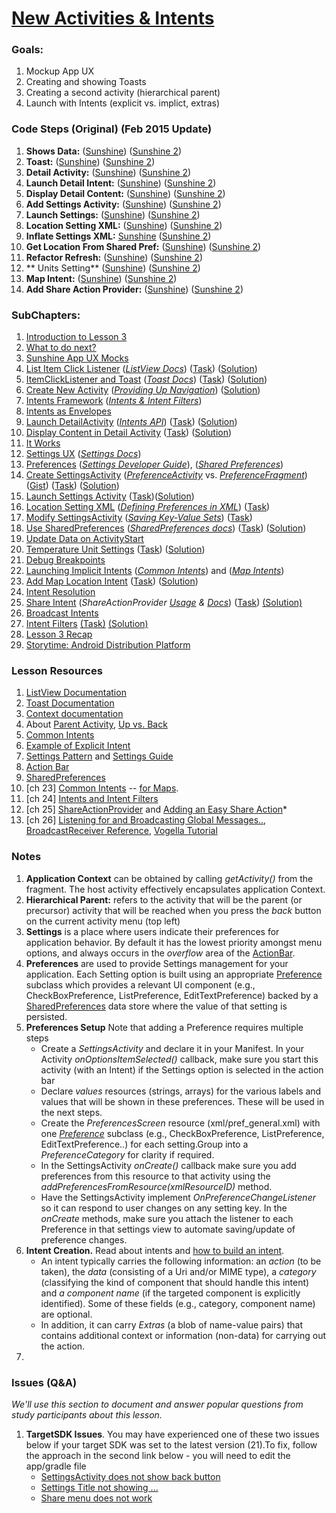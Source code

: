 # [New Activities & Intents](https://www.udacity.com/course/viewer#!/c-ud853/l-1474559101)

### **Goals**:
1. Mockup App UX
2. Creating and showing Toasts
3. Creating a second activity (hierarchical parent)
4. Launch with Intents (explicit vs. implict, extras)


### **Code Steps** (Original) (Feb 2015 Update)
1. **Shows Data:** ([Sunshine](https://github.com/udacity/Sunshine/tree/3.00-shows-data)) ([Sunshine 2](https://github.com/udacity/Sunshine-Version-2/tree/3.00_remove_logging))
2. **Toast:** ([Sunshine](https://github.com/udacity/Sunshine/tree/3.01-toast)) ([Sunshine 2](https://github.com/udacity/Sunshine-Version-2/tree/3.01_add_toast))
3. **Detail Activity:** ([Sunshine](https://github.com/udacity/Sunshine/tree/3.02-detail-activity)) ([Sunshine 2](https://github.com/udacity/Sunshine-Version-2/tree/3.02_create_detail_activity))
4. **Launch Detail Intent:** ([Sunshine](https://github.com/udacity/Sunshine/tree/3.03-launch-detail-intent)) ([Sunshine 2](https://github.com/udacity/Sunshine-Version-2/tree/3.03_launch_detail_activity))
5. **Display Detail Content:** ([Sunshine](https://github.com/udacity/Sunshine/tree/3.04-display-detail-content)) ([Sunshine 2](https://github.com/udacity/Sunshine-Version-2/tree/3.04_populate_detail_text))
6. **Add Settings Activity:** ([Sunshine](https://github.com/udacity/Sunshine/tree/3.05-add-settings-activity)) ([Sunshine 2](https://github.com/udacity/Sunshine-Version-2/tree/3.05_add_settingsactivity))
7. **Launch Settings:** ([Sunshine](https://github.com/udacity/Sunshine/tree/3.06-launch-settings)) ([Sunshine 2](https://github.com/udacity/Sunshine-Version-2/tree/3.06_launch_settings))
8. **Location Setting XML:** ([Sunshine](https://github.com/udacity/Sunshine/tree/3.07-location-setting-xml)) ([Sunshine 2](https://github.com/udacity/Sunshine-Version-2/tree/3.07_add_locations_setting))
9. **Inflate Settings XML:** [Sunshine](https://github.com/udacity/Sunshine/tree/3.08-inflate-settings-xml) ([Sunshine 2](https://github.com/udacity/Sunshine-Version-2/tree/3.08_inflate_settingsactivity))
10. **Get Location From Shared Pref:** ([Sunshine](https://github.com/udacity/Sunshine/tree/3.09-get-location-from-shared-pref)) ([Sunshine 2](https://github.com/udacity/Sunshine-Version-2/tree/3.09_location_from_prefs))
11. **Refactor Refresh:** ([Sunshine](https://github.com/udacity/Sunshine/tree/3.10-refactor-refresh)) ([Sunshine 2](https://github.com/udacity/Sunshine-Version-2/tree/3.10_refactor_fetch_weather))
12. ** Units Setting** ([Sunshine](https://github.com/udacity/Sunshine/tree/3.11-units-setting)) ([Sunshine 2](https://github.com/udacity/Sunshine-Version-2/tree/3.11_add_units_setting))
13. **Map Intent:** ([Sunshine](https://github.com/udacity/Sunshine/tree/3.12-map-intent)) ([Sunshine 2](https://github.com/udacity/Sunshine-Version-2/tree/3.12_add_map_intent))
14. **Add Share Action Provider:** ([Sunshine](https://github.com/udacity/Sunshine/tree/3.13-add-share-action-provider)) ([Sunshine 2](https://github.com/udacity/Sunshine-Version-2/tree/3.13_add_share_action_provider))


### **SubChapters**:
1. [Introduction to Lesson 3](https://www.udacity.com/course/viewer#!/c-ud853/l-1474559101/m-1587888574)
2. [What to do next?](https://www.udacity.com/course/viewer#!/c-ud853/l-1474559101/m-1622398631)
3. [Sunshine App UX Mocks](https://www.udacity.com/course/viewer#!/c-ud853/l-1474559101/m-1480808705)
4. [List Item Click Listener](https://www.udacity.com/course/viewer#!/c-ud853/l-1474559101/e-1570909442/m-1570909443) ([*ListView Docs*](http://developer.android.com/reference/android/widget/ListView.html)) ([Task](https://www.udacity.com/course/viewer#!/c-ud853/l-1474559101/e-1570909442/m-1570909444)) ([Solution](https://www.udacity.com/course/viewer#!/c-ud853/l-1474559101/e-1570909442/m-1570909445))
5. [ItemClickListener and Toast](https://www.udacity.com/course/viewer#!/c-ud853/l-1474559101/e-1480808706/m-1480808707) (*[Toast Docs](http://developer.android.com/guide/topics/ui/notifiers/toasts.html)*) ([Task](https://www.udacity.com/course/viewer#!/c-ud853/l-1474559101/e-1480808706/m-1480808708)) ([Solution](https://www.udacity.com/course/viewer#!/c-ud853/l-1474559101/e-1480808706/m-1480808709))
6. [Create New Activity](https://www.udacity.com/course/viewer#!/c-ud853/l-1474559101/e-1480808710/m-1480808711) (*[Providing Up Navigation](http://developer.android.com/training/implementing-navigation/ancestral.html)*) ([Solution](https://www.udacity.com/course/viewer#!/c-ud853/l-1474559101/e-1480808710/m-1480808713))
7. [Intents Framework](https://www.udacity.com/course/viewer#!/c-ud853/l-1474559101/m-1628289061) ([*Intents & Intent Filters*](http://developer.android.com/guide/components/intents-filters.html))
8. [Intents as Envelopes](https://www.udacity.com/course/viewer#!/c-ud853/l-1474559101/m-1643678724)
9. [Launch DetailActivity](https://www.udacity.com/course/viewer#!/c-ud853/l-1474559101/e-1480808714/m-1480808715) ([*Intents API*](http://developer.android.com/reference/android/content/Intent.html)) ([Task](https://www.udacity.com/course/viewer#!/c-ud853/l-1474559101/e-1480808714/m-1480808715)) ([Solution](https://www.udacity.com/course/viewer#!/c-ud853/l-1474559101/e-1480808714/m-1480808717))
10. [Display Content in Detail Activity](https://www.udacity.com/course/viewer#!/c-ud853/l-1474559101/e-1480808718/m-1480808719) ([Task](https://www.udacity.com/course/viewer#!/c-ud853/l-1474559101/e-1480808718/m-1480808720)) ([Solution](https://www.udacity.com/course/viewer#!/c-ud853/l-1474559101/e-1480808718/m-1480808721))
11. [It Works](https://www.udacity.com/course/viewer#!/c-ud853/l-1474559101/m-1576968695)
12. [Settings UX](https://www.udacity.com/course/viewer#!/c-ud853/l-1474559101/m-1643578573) ([*Settings Docs*](https://developer.android.com/design/patterns/settings.html))
13. [Preferences](https://www.udacity.com/course/viewer#!/c-ud853/l-1474559101/m-1643578574) ([*Settings Developer Guide*](http://developer.android.com/guide/topics/ui/settings.html)), ([*Shared Preferences*](http://developer.android.com/reference/android/content/SharedPreferences.html))
14. [Create SettingsActivity](https://www.udacity.com/course/viewer#!/c-ud853/l-1474559101/e-1643578576/m-1643578575) (*[PreferenceActivity](http://developer.android.com/reference/android/preference/PreferenceActivity.html)* vs. [*PreferenceFragment*](http://developer.android.com/reference/android/preference/PreferenceFragment.html)) ([Gist](https://gist.github.com/anonymous/79957488c47f2fb35a88)) ([Task](https://www.udacity.com/course/viewer#!/c-ud853/l-1474559101/e-1643578576/m-1643578577)) ([Solution](https://www.udacity.com/course/viewer#!/c-ud853/l-1474559101/e-1643578576/m-1643578578))
15. [Launch Settings Activity](https://www.udacity.com/course/viewer#!/c-ud853/l-1474559101/e-1643578580/m-1643578579) ([Task](https://www.udacity.com/course/viewer#!/c-ud853/l-1474559101/e-1643578580/m-1643578581))([Solution](https://www.udacity.com/course/viewer#!/c-ud853/l-1474559101/e-1643578580/m-1643578582))
16. [Location Setting XML](https://www.udacity.com/course/viewer#!/c-ud853/l-1474559101/e-1643578583/m-1643578585) ([*Defining Preferences in XML*](https://developer.android.com/guide/topics/ui/settings.html#DefiningPrefs)) ([Task](https://www.udacity.com/course/viewer#!/c-ud853/l-1474559101/e-1643578583/m-1643578584))
17. [Modify SettingsActivity](https://www.udacity.com/course/viewer#!/c-ud853/l-1474559101/e-1643578589/m-1643578588) ([*Saving Key-Value Sets*](http://developer.android.com/training/basics/data-storage/shared-preferences.html)) ([Task](https://www.udacity.com/course/viewer#!/c-ud853/l-1474559101/e-1643578589/m-1643578590))
18. [Use SharedPreferences](https://www.udacity.com/course/viewer#!/c-ud853/l-1474559101/e-1576148605/m-1643578591) ([*SharedPreferences docs*](http://developer.android.com/reference/android/content/SharedPreferences.html)) ([Task](https://www.udacity.com/course/viewer#!/c-ud853/l-1474559101/e-1576148605/m-1576148606)) ([Solution](https://www.udacity.com/course/viewer#!/c-ud853/l-1474559101/e-1576148605/m-1643578596))
19. [Update Data on ActivityStart](https://www.udacity.com/course/viewer#!/c-ud853/l-1474559101/m-1643578597)
20. [Temperature Unit Settings](https://www.udacity.com/course/viewer#!/c-ud853/l-1474559101/e-1643578599/m-1643578598) ([Task](https://www.udacity.com/course/viewer#!/c-ud853/l-1474559101/e-1643578599/m-1643578600)) ([Solution](https://www.udacity.com/course/viewer#!/c-ud853/l-1474559101/e-1643578599/m-1643578601))
21. [Debug Breakpoints](https://www.udacity.com/course/viewer#!/c-ud853/l-1474559101/m-1643578602)
22. [Launching Implicit Intents](https://www.udacity.com/course/viewer#!/c-ud853/l-1474559101/m-1637238591) ([*Common Intents*](https://developer.android.com/guide/components/intents-common.html)) and ([*Map Intents*](https://developer.android.com/guide/components/intents-common.html#Maps))
23. [Add Map Location Intent](https://www.udacity.com/course/viewer#!/c-ud853/l-1474559101/e-1480808722/m-1480808723) ([Task](https://www.udacity.com/course/viewer#!/c-ud853/l-1474559101/e-1480808722/m-1480808724)) ([Solution](https://www.udacity.com/course/viewer#!/c-ud853/l-1474559101/e-1480808722/m-1480808725))
24. [Intent Resolution](https://www.udacity.com/course/viewer#!/c-ud853/l-1474559101/m-1643578603)
25. [Share Intent](https://www.udacity.com/course/viewer#!/c-ud853/l-1474559101/e-1480808726/m-1480808727) (*ShareActionProvider [Usage](http://developer.android.com/training/sharing/shareaction.html) & [Docs](http://developer.android.com/reference/android/widget/ShareActionProvider.html)*) ([Task](https://www.udacity.com/course/viewer#!/c-ud853/l-1474559101/e-1480808726/m-1480808728)) [(Solution)](https://www.udacity.com/course/viewer#!/c-ud853/l-1474559101/e-1480808726/m-1643578595)
26. [Broadcast Intents](https://www.udacity.com/course/viewer#!/c-ud853/l-1474559101/m-1631278613)
27. [Intent Filters](https://www.udacity.com/course/viewer#!/c-ud853/l-1474559101/e-1643578605/m-1643578604) [(Task)](https://www.udacity.com/course/viewer#!/c-ud853/l-1474559101/e-1643578605/m-1643578606) [(Solution)](https://www.udacity.com/course/viewer#!/c-ud853/l-1474559101/e-1643578605/m-1643578607)
28. [Lesson 3 Recap](https://www.udacity.com/course/viewer#!/c-ud853/l-1474559101/m-1562649277)
29. [Storytime: Android Distribution Platform](https://www.udacity.com/course/viewer#!/c-ud853/l-1474559101/m-1571548639)



### **Lesson Resources**
1. [ListView Documentation](http://developer.android.com/reference/android/widget/ListView.html)
2. [Toast Documentation](http://developer.android.com/guide/topics/ui/notifiers/toasts.html#Basics)
3. [Context documentation](http://developer.android.com/reference/android/content/Context.html)
4. About [Parent Activity](http://developer.android.com/training/basics/firstapp/starting-activity.html#CreateActivity), [Up vs. Back](http://developer.android.com/design/patterns/navigation.html)
5. [Common Intents](http://developer.android.com/guide/components/intents-common.html)
6. [Example of Explicit Intent](http://developer.android.com/guide/components/intents-filters.html#ExampleExplicit)
7. [Settings Pattern](https://developer.android.com/design/patterns/settings.html) and [Settings Guide](http://developer.android.com/guide/topics/ui/settings.html)
8. [Action Bar](https://developer.android.com/guide/topics/ui/actionbar.html)
8. [SharedPreferences](http://developer.android.com/reference/android/content/SharedPreferences.html)
9. [ch 23] [Common Intents](https://developer.android.com/guide/components/intents-common.html) -- [for Maps](https://developer.android.com/guide/components/intents-common.html#Maps).
10. [ch 24] [Intents and Intent Filters](http://developer.android.com/guide/components/intents-filters.html)
11. [ch 25] [ShareActionProvider](http://developer.android.com/reference/android/widget/ShareActionProvider.html) and [Adding an Easy Share Action](http://developer.android.com/training/sharing/shareaction.html)*
12. [ch 26] [Listening for and Broadcasting Global Messages..](https://developer.android.com/guide/faq/commontasks.html#broadcastreceivers), [BroadcastReceiver Reference](http://developer.android.com/reference/android/content/BroadcastReceiver.html), [Vogella Tutorial](http://www.vogella.com/tutorials/AndroidBroadcastReceiver/article.html)



### **Notes**
1. **Application Context** can be obtained by calling *getActivity()* from the fragment. The host activity effectively encapsulates application Context.
2. **Hierarchical Parent:** refers to the activity that will be the parent (or precursor) activity that will be reached when you press the *back* button on the current activity menu (top left)
3. **Settings** is a place where users indicate their preferences for application behavior. By default it has the lowest priority amongst menu options, and always occurs in the *overflow* area of the [ActionBar](https://developer.android.com/design/patterns/actionbar.html).
4. **Preferences** are used to provide Settings management for your application. Each Setting option is built using an appropriate [Preference](http://developer.android.com/reference/android/preference/Preference.html) subclass which provides a relevant UI component (e.g., CheckBoxPreference, ListPreference, EditTextPreference) backed by a [SharedPreferences](http://developer.android.com/reference/android/content/SharedPreferences.html) data store where the value of that setting is persisted.
5. **Preferences Setup** Note that adding a Preference requires multiple steps
    * Create a *SettingsActivity* and declare it in your Manifest. In your Activity *onOptionsItemSelected()* callback, make sure you start this activity (with an Intent) if the Settings option is selected in the action bar
    * Declare *values* resources (strings, arrays) for the various labels and values that will be shown in these preferences. These will be used in the next steps.
    * Create the *PreferencesScreen* resource (xml/pref\_general.xml) with one [*Preference*](http://developer.android.com/reference/android/preference/Preference.html) subclass (e.g., CheckBoxPreference, ListPreference, EditTextPreference..) for each setting.Group into a *PreferenceCategory* for clarity if required.
    * In the SettingsActivity *onCreate()* callback make sure you add preferences from this resource to that activity using the *addPreferencesFromResource(xmlResourceID)* method.
    * Have the SettingsActivity implement *OnPreferenceChangeListener* so it can respond to user changes on any setting key. In the *onCreate* methods, make sure you attach the listener to each Preference in that settings view to automate saving/update of preference changes.
6. **Intent Creation.** Read about intents and [how to build an intent](http://developer.android.com/guide/components/intents-filters.html#Building).
    * An intent typically carries the following information: an *action* (to be taken), the *data* (consisting of a Uri and/or MIME type), a *category* (classifying the kind of component that should handle this intent) and *a component name* (if the targeted component is explicitly identified). Some of these fields (e.g., category, component name) are optional.
    * In addition, it can carry *Extras* (a blob of name-value pairs) that contains additional context or information (non-data) for carrying out the action.
7.


### **Issues (Q&A)**

*We'll use this section to document and answer popular questions from study participants about this lesson.*

1. **TargetSDK Issues**. You may have experienced one of these two issues below if your target SDK was set to the latest version (21).To fix, follow the approach in the second link below - you will need to edit the app/gradle file
    * [SettingsActivity does not show back button](http://forums.udacity.com/questions/100256895/settings-activity-doesnt-have-a-back-button?page=1&focusedAnswerId=100256962#100256962)
    * [Settings Title not showing ...](http://forums.udacity.com/questions/100239055/settings-title-not-showing-up-after-clicking-on-menu-item-settings#ud853)
    * [Share menu does not work](http://forums.udacity.com/questions/100247425/share-doesnt-works-on-detailactivityjava?page=1&focusedAnswerId=100270768#100270768)


